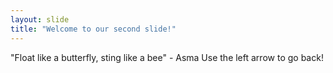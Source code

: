 ```yaml
---
layout: slide
title: "Welcome to our second slide!"
---
```

"Float like a butterfly, sting like a bee" - Asma
Use the left arrow to go back!
